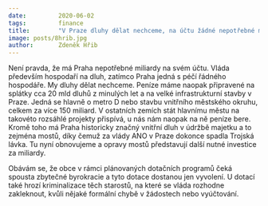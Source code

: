 ```yaml
---
date:         2020-06-02
tags:         finance
title:        "V Praze dluhy dělat nechceme, na účtu žádné nepotřebné miliardy nemáme"
image: posts/8hrib.jpg
author:       Zdeněk Hřib
---
```


Není pravda, že má Praha nepotřebné miliardy na svém účtu. Vláda především hospodaří na dluh, zatímco Praha jedná s péčí řádného hospodáře. My dluhy dělat nechceme. Peníze máme naopak připravené na splátky cca 20 mld dluhů z minulých let a na velké infrastrukturní stavby v Praze. Jedná se hlavně o metro D nebo stavbu vnitřního městského okruhu, celkem za více 150 miliard. V ostatních zemích stát hlavnímu městu na takovéto rozsáhlé projekty přispívá, u nás nám naopak na ně peníze bere. Kromě toho má Praha historicky značný vnitřní dluh v údržbě majetku a to zejména mostů, díky čemuž za vlády ANO v Praze dokonce spadla Trojská lávka. Tu nyní obnovujeme a opravy mostů představují další nutné investice za miliardy.

Obávám se, že obce v rámci plánovaných dotačních programů čeká spousta zbytečné byrokracie a tyto dotace dostanou jen vyvolení. U dotací také hrozí kriminalizace těch starostů, na které se vláda rozhodne zakleknout, kvůli nějaké formální chybě v žádostech nebo vyúčtování.
